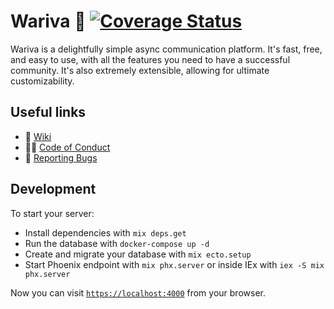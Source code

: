 # Wariva 🐒 [![Coverage Status](https://coveralls.io/repos/github/wariva/wariva/badge.svg?branch=main)](https://coveralls.io/github/wariva/wariva?branch=main)

Wariva is a delightfully simple async communication platform. It's fast, free, and easy to use, with all the features you need to have a successful community. It's also extremely extensible, allowing for ultimate customizability.

## Useful links

* 📜 [Wiki](https://github.com/wariva/wariva/wiki)
* 👮🏼 [Code of Conduct](https://github.com/wariva/wariva/wiki/Code-of-Conduct)
* 🐛 [Reporting Bugs](https://github.com/wariva/wariva/wiki/Reporting-Bugs)

## Development

To start your server:

* Install dependencies with `mix deps.get`
* Run the database with `docker-compose up -d`
* Create and migrate your database with `mix ecto.setup`
* Start Phoenix endpoint with `mix phx.server` or inside IEx with `iex -S mix phx.server`

Now you can visit [`https://localhost:4000`](https://localhost:4000) from your browser.
